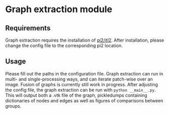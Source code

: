 # Graph extraction module

## Requirements
Graph extraction requires the installation of [pi2/itl2](https://github.com/arttumiettinen/pi2). After installation, please change the config file to the corresponding pi2 location.

## Usage
Please fill out the paths in the configuration file. Graph extraction can run in multi- and single-processing ways, and can iterate patch-wise over an image. Fusion of graphs is currently still work in progress.
After adjusting the config file, the graph extraction can be run with ```python __main__.py```.
This will output both a .vtk file of the graph, pickledumps containing dictionaries of nodes and edges as well as figures of comparisons between groups.

